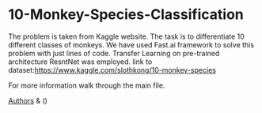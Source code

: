 # 10-Monkey-Species-Classification
The problem is taken from Kaggle website. 
The task is to differentiate 10 different classes of monkeys. 
We have used Fast.ai framework to solve this problem with just lines of code.
Transfer Learning on pre-trained architecture ResntNet was employed.
link to dataset:https://www.kaggle.com/slothkong/10-monkey-species

For more information walk through the main file.

[Authors](https://www.linkedin.com/in/khanmustuffa/) & ()

